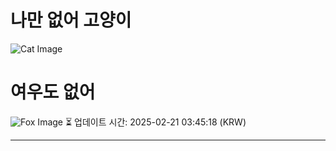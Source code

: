
# 나만 없어 고양이

![Cat Image](https://cdn2.thecatapi.com/images/9ke.jpg)

# 여우도 없어
![Fox Image](https://randomfox.ca/images/58.jpg)
⏳ 업데이트 시간: 2025-02-21 03:45:18 (KRW)

---
